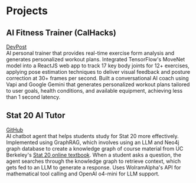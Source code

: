 # Projects

## AI Fitness Trainer (CalHacks)
[DevPost](https://devpost.com/software/formfriend-vbw2et)  
AI personal trainer that provides real-time exercise form analysis and generates personalized workout plans.
Integrated TensorFlow's MoveNet model into a ReactJS web app to track 17 key body joints for 12+ exercises, applying pose estimation techniques to deliver visual feedback and posture correction at 30+ frames per second.
Built a conversational AI coach using Vapi and Google Gemini that generates personalized workout plans tailored to user goals, health conditions, and available equipment, achieving less than 1 second latency.

## Stat 20 AI Tutor
[GitHub](https://github.com/tangysaurus/stat-20-tutor)  
AI chatbot agent that helps students study for Stat 20 more effectively. 
Implemented using GraphRAG, which involves using an LLM and Neo4j graph database to create a knowledge graph of course material from UC Berkeley's [Stat 20 online textbook](https://stat20.berkeley.edu/summer-2025/notes.html). When a student asks a question, the agent searches through the knowledge graph to retrieve context, which gets fed to an LLM to generate a response. Uses WolramAlpha's API for mathematical tool calling and OpenAI o4-mini for LLM support.

